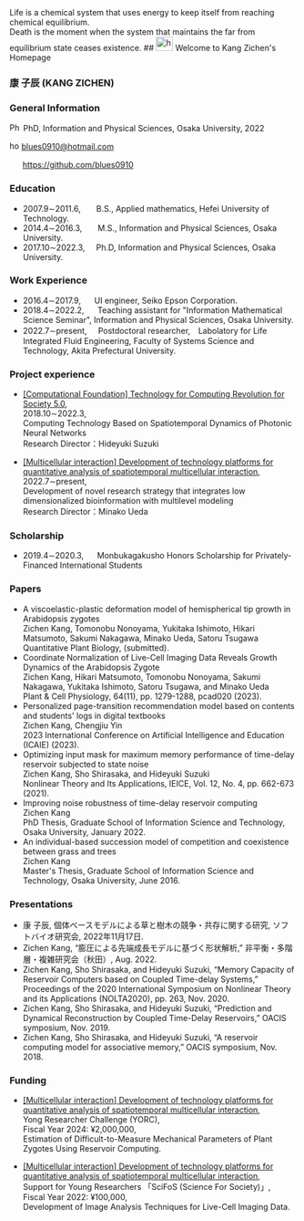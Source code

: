 <html>
<head> <meta name="google-site-verification" content="no78QAXCI1LNLC2-bMiiB8aujdWnVEMM85-w9UPlvhc" /></head>
Life is a chemical system that uses energy to keep itself from reaching chemical equilibrium.<br />
Death is the moment when the system that maintains the far from equilibrium state ceases existence.
## <img src="https://user-images.githubusercontent.com/14539282/155098315-dc3d1df3-0634-4d48-bd8a-43664bc24d8a.png" alt="homepage_icon"  width="30" height="25" /> Welcome to Kang Zichen's Homepage
<!-- 
<img src="https://user-images.githubusercontent.com/14539282/57233456-a12d1f80-7059-11e9-80ff-1cf9eac0a215.JPG" alt="Kang Zichen's portrait"  width="210" height="280" /> 
-->
<!-- 
https://blues0910.github.io/MyHomePage/<br />
-->

<h3><b>康 子辰</b> (KANG ZICHEN)</h3>

### General Information
<img src="https://user-images.githubusercontent.com/14539282/155095747-166637ea-3255-431e-8d74-09a98ffe1bf8.jpeg" alt="Phd icon"  width="20" height="15" /> PhD, Information and Physical Sciences, Osaka University, 2022<br />

<img src="https://user-images.githubusercontent.com/14539282/155100359-6952c248-60ed-4225-891f-c0b82562f2c7.jpg" alt="homepage_icon"  width="17" height="15" /> blues0910@hotmail.com<br />

<img src="https://user-images.githubusercontent.com/14539282/155098379-db735e8a-9bed-43cd-9e38-5e9e0a1b6f72.png"  width="19" height="15" /> https://github.com/blues0910<br />


### Education
<ul>
<li>2007.9&sim;2011.6, &nbsp;&nbsp;&nbsp;&nbsp;&nbsp; B.S., Applied mathematics, Hefei University of Technology.</li>
<li>2014.4&sim;2016.3, &nbsp;&nbsp;&nbsp;&nbsp;&nbsp; M.S., Information and Physical Sciences, Osaka University.</li>
<li>2017.10&sim;2022.3, &nbsp;&nbsp;&nbsp; Ph.D, Information and Physical Sciences, Osaka University.</li>
</ul>

### Work Experience
<ul>
<li>2016.4&sim;2017.9, &nbsp;&nbsp;&nbsp;&nbsp; UI engineer, Seiko Epson Corporation.</li>
<li>2018.4&sim;2022.2, &nbsp;&nbsp;&nbsp;&nbsp; Teaching assistant for "Information Mathematical Science Seminar",  Information and Physical Sciences, Osaka University.</li>
<li>2022.7&sim;present, &nbsp;&nbsp;&nbsp; Postdoctoral researcher,　Labolatory for Life Integrated Fluid Engineering,  Faculty of Systems Science and Technology, Akita Prefectural University.</li>
</ul>

### Project experience
<ul>
<li><a href="https://www.jst.go.jp/kisoken/crest/en/research_area/ongoing/areah30-4.html">[Computational Foundation] Technology for Computing Revolution for Society 5.0</a>, <br />
2018.10&sim;2022.3, <br />
Computing Technology Based on Spatiotemporal Dynamics of Photonic Neural Networks <br />
Research Director：Hideyuki Suzuki</li>
 </ul>
 
 <ul>
<li><a href="https://www.jst.go.jp/kisoken/crest/en/research_area/ongoing/area2019-1.html">[Multicellular interaction] Development of technology platforms for quantitative analysis of spatiotemporal multicellular interaction</a>, <br />
2022.7&sim;present, <br />
Development of novel research strategy that integrates low dimensionalized bioinformation with multilevel modeling <br />
Research Director：Minako Ueda</li>
</ul>

### Scholarship
<ul>
<li>2019.4&sim;2020.3, &nbsp;&nbsp;&nbsp;&nbsp; Monbukagakusho Honors Scholarship for Privately-Financed International Students</li>
</ul>

<!--
### Project experience
2018.10&sim;present, Research participant, "光ニューラルネットワークの時空間ダイナミクスに基づく計算基盤技術"
-->

### Papers
<ul>

<li>A viscoelastic-plastic deformation model of hemispherical tip growth in Arabidopsis zygotes <br />
Zichen Kang, Tomonobu Nonoyama, Yukitaka Ishimoto, Hikari Matsumoto, Sakumi Nakagawa, Minako Ueda, Satoru Tsugawa <br />
Quantitative Plant Biology, (submitted). </li>
 
<li>Coordinate Normalization of Live-Cell Imaging Data Reveals Growth Dynamics of the Arabidopsis Zygote <br />
Zichen Kang, Hikari Matsumoto, Tomonobu Nonoyama, Sakumi Nakagawa, Yukitaka Ishimoto, Satoru Tsugawa, and Minako Ueda <br />
Plant & Cell Physiology, 64(11), pp. 1279-1288, pcad020 (2023). </li>

<li>Personalized page-transition recommendation model based on contents and students' logs in digital textbooks <br />
Zichen Kang, Chengjiu Yin <br />
2023 International Conference on Artificial Intelligence and Education (ICAIE) (2023).</li>
 
<li>Optimizing input mask for maximum memory performance of time-delay reservoir subjected to state noise <br />
Zichen Kang, Sho Shirasaka, and Hideyuki Suzuki <br />
Nonlinear Theory and Its Applications, IEICE, Vol. 12, No. 4, pp. 662-673 (2021). </li>

<li>Improving noise robustness of time-delay reservoir computing<br />
Zichen Kang<br />
PhD Thesis, Graduate School of Information Science and Technology, Osaka University, January 2022.</li>

<li>An individual-based succession model of competition and coexistence between grass and trees<br />
Zichen Kang<br />
Master's Thesis, Graduate School of Information Science and Technology, Osaka University, June 2016.</li>
</ul>
 
### Presentations
<ul>
<li>康 子辰, 個体ベースモデルによる草と樹木の競争・共存に関する研究, ソフトバイオ研究会, 2022年11月17日.</li>

<li>Zichen Kang, “膨圧による先端成長モデルに基づく形状解析,” 非平衡・多階層・複雑研究会（秋田）, Aug. 2022.</li>

<li>Zichen Kang, Sho Shirasaka, and Hideyuki Suzuki, “Memory Capacity of Reservoir Computers based on Coupled Time-delay Systems,” Proceedings of the 2020 International Symposium on Nonlinear Theory and its Applications (NOLTA2020), pp. 263, Nov. 2020.</li>
 
<li>Zichen Kang, Sho Shirasaka, and Hideyuki Suzuki, “Prediction and Dynamical Reconstruction by Coupled Time-Delay Reservoirs,” OACIS symposium, Nov. 2019.</li>
 
<li>Zichen Kang, Sho Shirasaka, and Hideyuki Suzuki, “A reservoir computing model for associative memory,” OACIS symposium, Nov. 2018.</li>
</ul>

### Funding
<ul>
<li><a href="https://www.jst.go.jp/kisoken/crest/en/research_area/ongoing/area2019-1.html">[Multicellular interaction] Development of technology platforms for quantitative analysis of spatiotemporal multicellular interaction</a>, <br />
Yong Researcher Challenge (YORC), <br />
Fiscal Year 2024: ¥2,000,000, <br /> 
Estimation of Difficult-to-Measure Mechanical Parameters of Plant Zygotes Using Reservoir Computing.</li>
</ul>

<ul>
<li><a href="https://www.jst.go.jp/kisoken/crest/en/research_area/ongoing/area2019-1.html">[Multicellular interaction] Development of technology platforms for quantitative analysis of spatiotemporal multicellular interaction</a>, <br />
Support for Young Researchers 「SciFoS (Science For Society)」, <br />
Fiscal Year 2022: ¥100,000, <br /> 
Development of Image Analysis Techniques for Live-Cell Imaging Data.</li>
</ul>
<!-- CREST多細胞領域 定量的解析基盤創出チャレンジ, 2024年度採択（2,000,000円/年）．リザバー計算による植物受精卵の実測困難な力学パラメータの推定. -->
<!-- CREST多細胞領域 若手研究者支援「SciFoS (Science For Society)」, 2022年度第2期採択（100,000円/年）．ライブセルイメージングデータに対する画像解析技術の開発. -->

